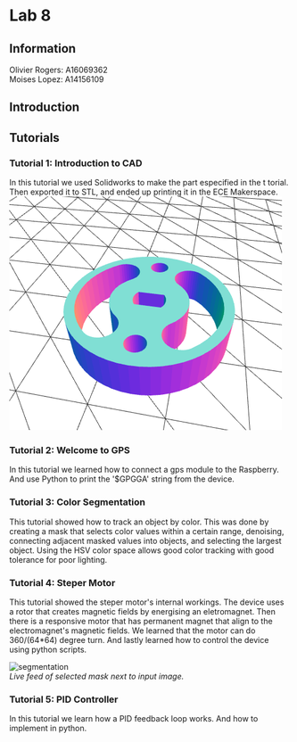 # Lab 8
## Information
Olivier Rogers: A16069362  
Moises Lopez: A14156109
## Introduction


## Tutorials

### Tutorial 1: Introduction to CAD

In this tutorial we used Solidworks to make the part especified in the t
torial.  
Then exported it to STL, and ended up printing it in the ECE Makerspace.
![Motor Mount CAD](Images/motor_mount.png)

### Tutorial 2: Welcome to GPS
In this tutorial we learned how to connect a gps module to the Raspberry. And use Python to print the '$GPGGA' string from the device.


### Tutorial 3: Color Segmentation

This tutorial showed how to track an object by color. This was done by creating a mask that selects color values within a certain range, denoising, connecting adjacent masked values into objects, and selecting the largest object. Using the HSV color space allows good color tracking with good tolerance for poor lighting.    

### Tutorial 4: Steper Motor
This tutorial showed the steper motor's internal workings. The device uses a rotor that creates magnetic fields by energising an eletromagnet. Then there is a responsive motor that has permanent magnet that align to the electromagnet's magnetic fields. We learned that the motor can do 360/(64*64) degree turn. And lastly learned how to control the device using python scripts.

![segmentation](Images/tutorial2_segmentation.gif)  
*Live feed of selected mask next to input image.*

### Tutorial 5: PID Controller
In this tutorial we learn how a PID feedback loop works. And how to implement in python.